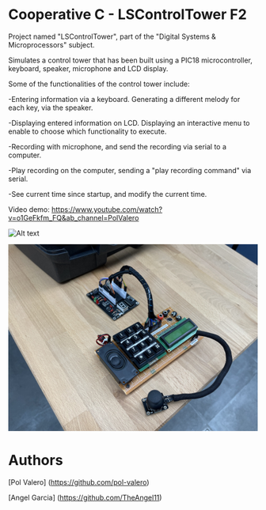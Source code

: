 # Cooperative C - LSControlTower F2
Project named "LSControlTower", part of the "Digital Systems & Microprocessors" subject. 

Simulates a control tower that has been built using a PIC18 microcontroller, keyboard, speaker, microphone and LCD display.

Some of the functionalities of the control tower include: 

-Entering information via a keyboard. Generating a different melody for each key, via the speaker. 

-Displaying entered information on LCD. Displaying an interactive menu to enable to choose which functionality to execute. 

-Recording with microphone, and send the recording via serial to a computer. 

-Play recording on the computer, sending a "play recording command" via serial. 

-See current time since startup, and modify the current time. 

Video demo: https://www.youtube.com/watch?v=o1GeFkfm_FQ&ab_channel=PolValero

![Alt text](board_images/1.jpeg)

![Alt text](board_images/2.jpeg)

# Authors
[Pol Valero] (https://github.com/pol-valero) 

[Angel Garcia] (https://github.com/TheAngel11)
